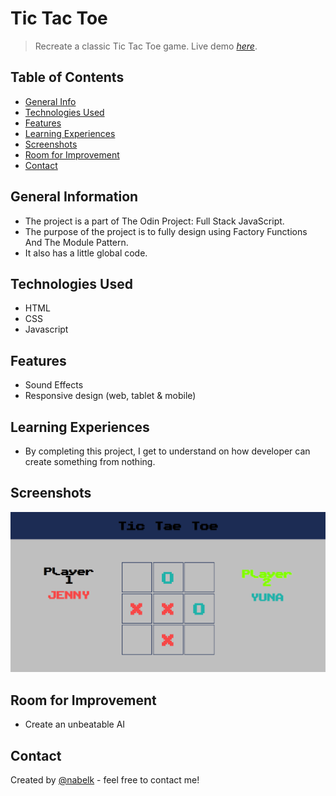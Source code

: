 # Tic Tac Toe

> Recreate a classic Tic Tac Toe game.
> Live demo [_here_](https://nabelk.github.io/tic-tac-toe/).

## Table of Contents

-   [General Info](#general-information)
-   [Technologies Used](#technologies-used)
-   [Features](#features)
-   [Learning Experiences](#learning-experiences)
-   [Screenshots](#screenshots)
-   [Room for Improvement](#room-for-improvement)
-   [Contact](#contact)

## General Information

-   The project is a part of The Odin Project: Full Stack JavaScript.
-   The purpose of the project is to fully design using Factory Functions And The Module Pattern.
-   It also has a little global code.

## Technologies Used

-   HTML
-   CSS
-   Javascript

## Features

-   Sound Effects
-   Responsive design (web, tablet & mobile)

## Learning Experiences

-   By completing this project, I get to understand on how developer can create something from nothing.

## Screenshots

![Example screenshot](./screenshot.png)

## Room for Improvement

-   Create an unbeatable AI

## Contact

Created by [@nabelk](https://www.linkedin.com/in/nabil-khalid-36791a241/) - feel free to contact me!
